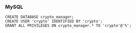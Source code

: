 ### MySQL
    CREATE DATABASE crypto_manager;
    CREATE USER 'crypto' IDENTIFIED BY 'crypto';
    GRANT ALL PRIVILEGES ON crypto_manager.* TO 'crypto'@'%';